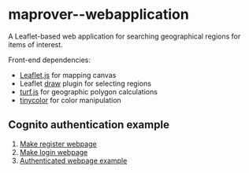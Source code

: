 # maprover--webapplication

A Leaflet-based web application for searching geographical regions for items of interest.

Front-end dependencies:

- [Leaflet.js](https://leafletjs.com/) for mapping canvas
- Leaflet [draw](https://github.com/Leaflet/Leaflet.draw) plugin for selecting regions
- [turf.js](https://github.com/Turfjs/turf) for geographic polygon calculations
- [tinycolor](https://github.com/bgrins/TinyColor) for color manipulation

## Cognito authentication example

1. [Make register webpage](https://www.youtube.com/watch?v=pDMkL2cObC0)
2. [Make login webpage](https://www.youtube.com/channel/UCubvyvZCaLOncyGVN-pQYCg/videos)
3. [Authenticated webpage example](https://www.youtube.com/watch?v=w5ekO6JIw4c)
